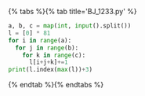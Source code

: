 {% tabs %}{% tab title='BJ_1233.py' %}

```py
a, b, c = map(int, input().split())
l = [0] * 81
for i in range(a):
  for j in range(b):
    for k in range(c):
      l[i+j+k]+=1
print(l.index(max(l))+3)
```

{% endtab %}{% endtabs %}
